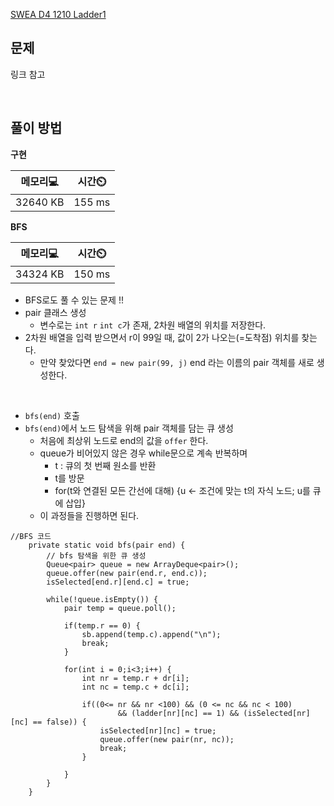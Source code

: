 
[SWEA D4 1210 Ladder1](https://swexpertacademy.com/main/code/problem/problemDetail.do?contestProbId=AV14ABYKADACFAYh&) 
 
<h2> 문제 </h2> 
 
링크 참고 
 
<br>  
 
<h2> 풀이 방법 </h2> 

**구현**

|메모리💻|시간⏲️| 
|------|---| 
|32640 KB|155 ms| 
 
**BFS**

|메모리💻|시간⏲️| 
|------|---| 
|34324 KB|150 ms| 

- BFS로도 풀 수 있는 문제 !!
- pair 클래스 생성
  - 변수로는 `int r` `int c`가 존재, 2차원 배열의 위치를 저장한다.
- 2차원 배열을 입력 받으면서 r이 99일 때, 값이 2가 나오는(=도착점) 위치를 찾는다.
  - 만약 찾았다면 `end = new pair(99, j)` end 라는 이름의 pair 객체를 새로 생성한다.
 
 <br>
 
- `bfs(end)` 호출
- `bfs(end)`에서 노드 탐색을 위해 pair 객체를 담는 큐 생성
  - 처음에 최상위 노드로 end의 값을 `offer` 한다.
  - queue가 비어있지 않은 경우 while문으로 계속 반복하며
    - t : 큐의 첫 번째 원소를 반환
    - t를 방문
    - for(t와 연결된 모든 간선에 대해) {u <- 조건에 맞는 t의 자식 노드; u를 큐에 삽입}
  - 이 과정들을 진행하면 된다.
```
//BFS 코드
	private static void bfs(pair end) {
		// bfs 탐색을 위한 큐 생성
		Queue<pair> queue = new ArrayDeque<pair>();
		queue.offer(new pair(end.r, end.c));
		isSelected[end.r][end.c] = true;
		
		while(!queue.isEmpty()) {
			pair temp = queue.poll();
			
			if(temp.r == 0) {
				sb.append(temp.c).append("\n");
				break;
			}
			
			for(int i = 0;i<3;i++) {
				int nr = temp.r + dr[i];
				int nc = temp.c + dc[i];
				
				if((0<= nr && nr <100) && (0 <= nc && nc < 100)
						&& (ladder[nr][nc] == 1) && (isSelected[nr][nc] == false)) {
					isSelected[nr][nc] = true;
					queue.offer(new pair(nr, nc));
					break;
				}
			
			}
		}
	}
```

